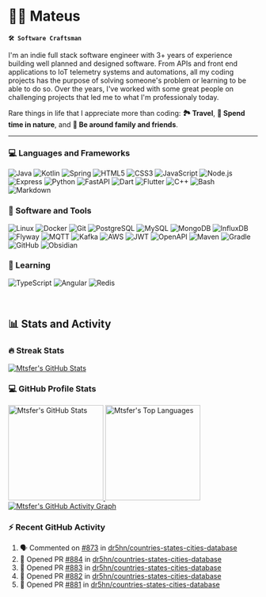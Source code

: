 # 🏄‍♂️ Mateus

**`🛠️ Software Craftsman`**

I'm an indie full stack software engineer with 3+ years of experience building well planned and designed software. From APIs and front end applications to IoT telemetry systems and automations, all my coding projects has the purpose of solving someone's problem or learning to be able to do so. Over the years, I've worked with some great people on challenging projects that led me to what I'm professionaly today.

Rare things in life that I appreciate more than coding: **🏞️ Travel**, **🌄 Spend time in nature**, and **💎 Be around family and friends**.

---
<!-- discord codeforces follow starts -->

### 💻 Languages and Frameworks
<p>
  <img alt="Java" src="https://custom-icon-badges.demolab.com/badge/Java-20232a.svg?style=for-the-badge&logo=java&logoColor=red">
  <img alt="Kotlin" src="https://img.shields.io/badge/Kotlin-20232a.svg?style=for-the-badge&logo=kotlin&logoColor=7F52FF">
  <img alt="Spring" src="https://img.shields.io/badge/Spring-20232a.svg?style=for-the-badge&logo=spring&logoColor=6DB33F">
  <img alt="HTML5" src="https://img.shields.io/badge/HTML5-20232a.svg?style=for-the-badge&logo=html5&logoColor=E34F26">
  <img alt="CSS3" src="https://img.shields.io/badge/CSS3-20232a.svg?style=for-the-badge&logo=css3&logoColor=1572B6">
  <img alt="JavaScript" src="https://img.shields.io/badge/JavaScript-20232a.svg?style=for-the-badge&logo=javascript&logoColor=F7DF1E">
  <img alt="Node.js" src="https://img.shields.io/badge/Node.js-20232a.svg?style=for-the-badge&logo=node.js&logoColor=5FA04E">
  <img alt="Express" src="https://img.shields.io/badge/Express-20232a.svg?style=for-the-badge&logo=express&logoColor=FFFFFF">
  <img alt="Python" src="https://img.shields.io/badge/Python-20232a.svg?style=for-the-badge&logo=python&logoColor=3776AB">
  <img alt="FastAPI" src="https://img.shields.io/badge/FastAPI-20232a.svg?style=for-the-badge&logo=fastapi&logoColor=009688">
  <img alt="Dart" src="https://img.shields.io/badge/Dart-20232a.svg?style=for-the-badge&logo=dart&logoColor=0175C2">
  <img alt="Flutter" src="https://img.shields.io/badge/Flutter-20232a.svg?style=for-the-badge&logo=flutter&logoColor=02569B">
  <img alt="C++" src="https://img.shields.io/badge/C++-20232a.svg?style=for-the-badge&logo=cplusplus&logoColor=00599C">
  <img alt="Bash" src="https://img.shields.io/badge/Bash-20232a.svg?style=for-the-badge&logo=gnubash&logoColor=4EAA25">
  <img alt="Markdown" src="https://img.shields.io/badge/Markdown-20232a.svg?style=for-the-badge&logo=markdown&logoColor=FFFFFF">
</p>

<!-- github firefox jetbrains neovim pandas oauth influx junit hibernate mongodb aws kafka jwt spring security gradle maven git pandas-->
### 🧰 Software and Tools
<p>
  <img alt="Linux" src="https://img.shields.io/badge/Linux-20232a.svg?style=for-the-badge&logo=linux&logoColor=FCC624">
  <img alt="Docker" src="https://img.shields.io/badge/Docker-20232a.svg?style=for-the-badge&logo=docker&logoColor=2496ED">
  <img alt="Git" src="https://img.shields.io/badge/Git-20232a.svg?style=for-the-badge&logo=git&logoColor=F05032">
  <img alt="PostgreSQL" src="https://img.shields.io/badge/PostgreSQL-20232a.svg?style=for-the-badge&logo=postgresql&logoColor=4169E1">
  <img alt="MySQL" src="https://img.shields.io/badge/MySQL-20232a?style=for-the-badge&logo=mysql&logoColor=4479A1">
  <img alt="MongoDB" src="https://img.shields.io/badge/MongoDB-20232a.svg?style=for-the-badge&logo=mongodb&logoColor=47A248">
  <img alt="InfluxDB" src="https://img.shields.io/badge/InfluxDB-20232a.svg?style=for-the-badge&logo=influxdb&logoColor=22ADF6">
  <img alt="Flyway" src="https://img.shields.io/badge/Flyway-20232a.svg?style=for-the-badge&logo=flyway&logoColor=CC0200">
  <img alt="MQTT" src="https://img.shields.io/badge/MQTT-20232a.svg?style=for-the-badge&logo=mqtt&logoColor=660066">
  <img alt="Kafka" src="https://img.shields.io/badge/Kafka-20232a.svg?style=for-the-badge&logo=apachekafka&logoColor=FFFFFF">
  <img alt="AWS" src="https://img.shields.io/badge/AWS-20232a.svg?style=for-the-badge&logo=amazonwebservices&logoColor=FF9900">
  <img alt="JWT" src="https://img.shields.io/badge/JWT-20232a.svg?style=for-the-badge&logo=jsonwebtokens&logoColor=FFFFFF">
  <img alt="OpenAPI" src="https://img.shields.io/badge/OpenAPI-20232a.svg?style=for-the-badge&logo=openapiinitiative&logoColor=6BA539">
  <img alt="Maven" src="https://img.shields.io/badge/Maven-20232a.svg?style=for-the-badge&logo=apachemaven&logoColor=C71A36">
  <img alt="Gradle" src="https://img.shields.io/badge/Gradle-20232a.svg?style=for-the-badge&logo=gradle&logoColor=FFFFFF">
  <img alt="GitHub" src="https://img.shields.io/badge/GitHub-20232a.svg?style=for-the-badge&logo=github&logoColor=FFFFFF">
  <img alt="Obsidian" src="https://img.shields.io/badge/Obsidian-20232a.svg?style=for-the-badge&logo=obsidian&logoColor=7C3AED">
</p>

### 📘 Learning
<p>
  <img alt="TypeScript" src="https://img.shields.io/badge/TypeScript-20232a.svg?style=for-the-badge&logo=typescript&logoColor=3178C6">
  <img alt="Angular" src="https://img.shields.io/badge/Angular-20232a.svg?style=for-the-badge&logo=angular&logoColor=red">
  <img alt="Redis" src="https://img.shields.io/badge/Redis-20232a.svg?style=for-the-badge&logo=redis&logoColor=FF4438">
</p>

</br>

<!-- Stats -->
## 📊 Stats and Activity

### 🔥 Streak Stats
<a href="https://git.io/streak-stats"><img alt="Mtsfer's GitHub Stats" src="https://streak-stats.demolab.com?user=mtsfer&theme=react&hide_border=true"/></a>

### 💻 GitHub Profile Stats
<a href="https://github.com/anuraghazra/github-readme-stats">
  <img alt="Mtsfer's GitHub Stats" src="https://github-readme-stats-three-theta-20.vercel.app/api?username=mtsfer&show_icons=true&include_all_commits=true&count_private=true&theme=react&hide_border=true" height="192px"/>
</a>
<a href="https://github.com/anuraghazra/github-readme-stats">
  <img alt="Mtsfer's Top Languages" src="https://github-readme-stats-three-theta-20.vercel.app/api/top-langs/?username=mtsfer&langs_count=8&layout=compact&theme=react&hide_border=true" height="192px"/>
</a>

<a href="https://github.com/ashutosh00710/github-readme-activity-graph">
  <img alt="Mtsfer's GitHub Activity Graph" src="https://github-readme-activity-graph.vercel.app/graph?username=mtsfer&theme=react-dark&hide_border=true"></img>
</a>

### ⚡ Recent GitHub Activity

<!-- https://github.com/jamesgeorge007/github-activity-readme -->
<!--START_SECTION:activity-->
1. 🗣 Commented on [#873](https://github.com/dr5hn/countries-states-cities-database/issues/873#issuecomment-2395151916) in [dr5hn/countries-states-cities-database](https://github.com/dr5hn/countries-states-cities-database)
2. 💪 Opened PR [#884](https://github.com/dr5hn/countries-states-cities-database/pull/884) in [dr5hn/countries-states-cities-database](https://github.com/dr5hn/countries-states-cities-database)
3. 💪 Opened PR [#883](https://github.com/dr5hn/countries-states-cities-database/pull/883) in [dr5hn/countries-states-cities-database](https://github.com/dr5hn/countries-states-cities-database)
4. 💪 Opened PR [#882](https://github.com/dr5hn/countries-states-cities-database/pull/882) in [dr5hn/countries-states-cities-database](https://github.com/dr5hn/countries-states-cities-database)
5. 💪 Opened PR [#881](https://github.com/dr5hn/countries-states-cities-database/pull/881) in [dr5hn/countries-states-cities-database](https://github.com/dr5hn/countries-states-cities-database)
<!--END_SECTION:activity-->
